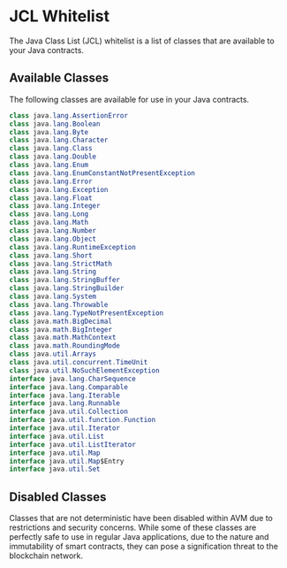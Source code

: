 # JCL Whitelist

The Java Class List (JCL) whitelist is a list of classes that are available to your Java contracts.

## Available Classes

The following classes are available for use in your Java contracts.

```java
class java.lang.AssertionError
class java.lang.Boolean
class java.lang.Byte
class java.lang.Character
class java.lang.Class
class java.lang.Double
class java.lang.Enum
class java.lang.EnumConstantNotPresentException
class java.lang.Error
class java.lang.Exception
class java.lang.Float
class java.lang.Integer
class java.lang.Long
class java.lang.Math
class java.lang.Number
class java.lang.Object
class java.lang.RuntimeException
class java.lang.Short
class java.lang.StrictMath
class java.lang.String
class java.lang.StringBuffer
class java.lang.StringBuilder
class java.lang.System
class java.lang.Throwable
class java.lang.TypeNotPresentException
class java.math.BigDecimal
class java.math.BigInteger
class java.math.MathContext
class java.math.RoundingMode
class java.util.Arrays
class java.util.concurrent.TimeUnit
class java.util.NoSuchElementException
interface java.lang.CharSequence
interface java.lang.Comparable
interface java.lang.Iterable
interface java.lang.Runnable
interface java.util.Collection
interface java.util.function.Function
interface java.util.Iterator
interface java.util.List
interface java.util.ListIterator
interface java.util.Map
interface java.util.Map$Entry
interface java.util.Set
```

## Disabled Classes

Classes that are not deterministic have been disabled within AVM due to restrictions and security concerns. While some of these classes are perfectly safe to use in regular Java applications, due to the nature and immutability of smart contracts, they can pose a signification threat to the blockchain network.
